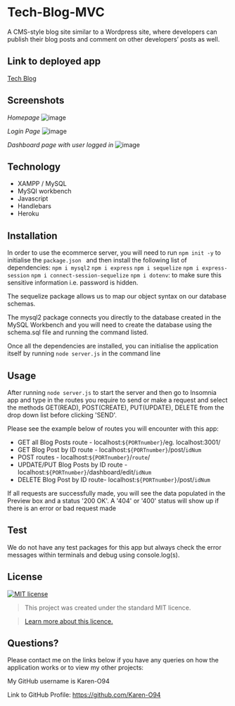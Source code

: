 # Tech-Blog-MVC
A CMS-style blog site similar to a Wordpress site, where developers can publish their blog posts and comment on other developers’ posts as well. 

## Link to deployed app
[Tech Blog]()

## Screenshots

*Homepage*
![image](https://user-images.githubusercontent.com/74797740/112738892-db11b280-8f5e-11eb-9b60-759d9052bffe.png)

*Login Page*
![image](https://user-images.githubusercontent.com/74797740/112738910-02687f80-8f5f-11eb-9d02-1a614b4e75eb.png)

*Dashboard page with user logged in*
![image](https://user-images.githubusercontent.com/74797740/112738924-317ef100-8f5f-11eb-8b81-1b568bb0006c.png)

## Technology
* XAMPP / MySQL
* MySQl workbench
* Javascript
* Handlebars
* Heroku

## Installation
In order to use the ecommerce server, you will need to run `npm init -y` to initialise the `package.json ` and then install the following list of dependencies:
`npm i mysql2`
`npm i express`
`npm i sequelize`
`npm i express-session`
`npm i connect-session-sequelize`
`npm i dotenv`: to make sure this sensitive information i.e. password is hidden. 

The sequelize package allows us to map our object syntax on our database schemas. 

The mysql2 package connects you directly to the database created in the MySQL Workbench and you will need to create the database using the schema.sql file and running the command listed.  

Once all the dependencies are installed, you can initialise the application itself by running `node server.js` in the command line

## Usage 
After running `node server.js` to start the server and then go to Insomnia app and type in the routes you require to send or make a request and select the methods GET(READ), POST(CREATE), PUT(UPDATE), DELETE from the drop down list before clicking 'SEND'. 

Please see the example below of routes you will encounter with this app:

* GET all Blog Posts route - localhost:`${PORTnumber}`/eg. localhost:3001/
* GET  Blog Post by ID route - localhost:`${PORTnumber}`/post/`idNum` 
* POST routes - localhost:`${PORTnumber}`/`route`/
* UPDATE/PUT Blog Posts by ID route - localhost:`${PORTnumber}`/dashboard/edit/`idNum`
* DELETE Blog Post by ID route- localhost:`${PORTnumber}`/post/`idNum`

If all requests are successfully made, you will see the data populated in the Preview box and a status '200 OK'. A '404' or '400' status will show up if there is an error or bad request made

## Test
We do not have any test packages for this app but always check the error messages within terminals and debug using console.log(s). 

## License
[![MIT license](https://img.shields.io/badge/License-MIT-blue.svg)](https://lbesson.mit-license.org/)

> This project was created under the standard MIT licence.

> [Learn more about this licence.](https://lbesson.mit-license.org/)


## Questions?

Please contact me on the links below if you have any queries on how the application works or to view my other projects:

My GitHub username is Karen-O94 

Link to GitHub Profile: https://github.com/Karen-O94